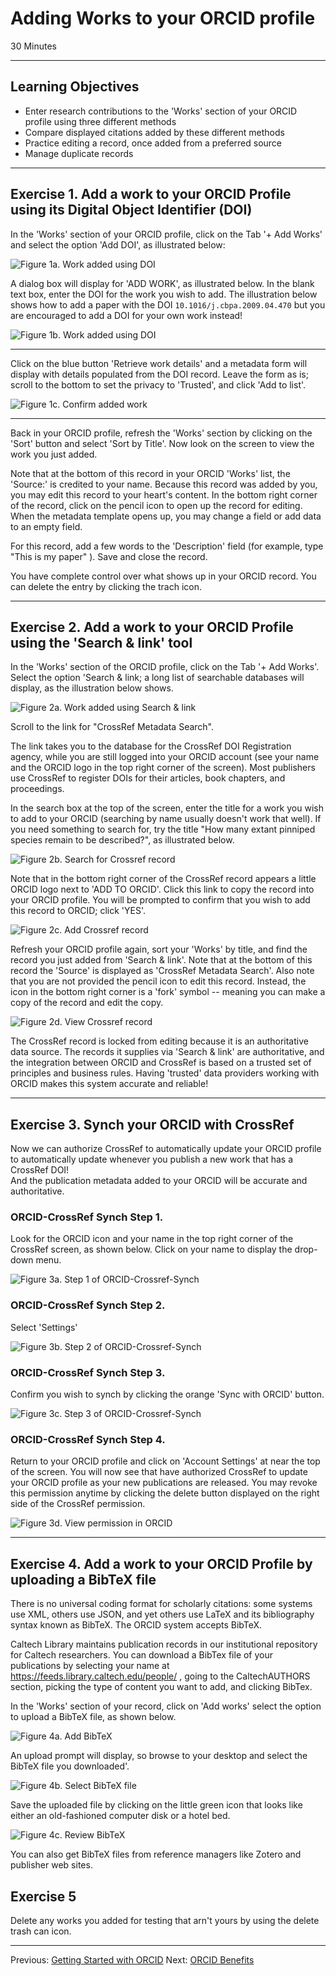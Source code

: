 #  Adding Works to your ORCID profile

30 Minutes

---

## Learning Objectives

* Enter research contributions to the 'Works' section of your ORCID profile using three different methods
* Compare displayed citations added by these different methods
* Practice editing a record, once added from a preferred source
* Manage duplicate records

---

## Exercise 1. Add a work to your ORCID Profile using its Digital Object Identifier (DOI)

In the 'Works' section of your ORCID profile, click on the Tab '+ Add Works' and select the option 'Add DOI', as illustrated below:

![___Figure 1a. Work added using DOI___](img/orcid11-add_doi.jpg)

A dialog box will display for 'ADD WORK', as illustrated below. In the blank text box, 
enter the DOI for the work you wish to add. The illustration below shows how to add a paper 
with the DOI `10.1016/j.cbpa.2009.04.470` but you are encouraged to add a DOI for your own work instead!

![___Figure 1b. Work added using DOI___](img/orcid3_500.jpg)

-----

Click on the blue button 'Retrieve work details' and a metadata form will display with details 
populated from the DOI record. Leave the form as is; scroll to the bottom to set the privacy to 
'Trusted', and click 'Add to list'.

![___Figure 1c. Confirm added work___](img/orcid4_500.jpg)

-----

Back in your ORCID profile, refresh the 'Works' section by clicking on the 'Sort' button and 
select 'Sort by Title'. Now look on the screen to view the work you just added.

Note that at the bottom of this record in your ORCID 'Works' list, the 'Source:' is credited to your name. Because this record was added by you, you may edit this record to your heart's content.  In the bottom right corner of the record, click on the pencil icon to open up the record for editing. When the metadata template opens up, you may change a field or add data to an empty field. 

For this record, add a few words to the 'Description' field (for example, type "This is my paper" ). Save and close the record.

You have complete control over what shows up in your ORCID record. You can
delete the entry by clicking the trach icon.

-------------------------

## Exercise 2. Add a work to your ORCID Profile using the 'Search & link' tool

In the 'Works' section of the ORCID profile, click on the Tab '+ Add Works'. Select the option 'Search & link; a long list of searchable databases will display, as the illustration below shows.

![___Figure 2a. Work added using Search & link___](img/orcid11-searchlink.jpg)

Scroll to the link for "CrossRef Metadata Search".

The link takes you to the database for the CrossRef DOI Registration agency, while you are still logged into 
your ORCID account (see your name and the ORCID logo in the top right corner of the screen). Most publishers 
use CrossRef to register DOIs for their articles, book chapters, and proceedings.

In the search box at the top of the screen, enter the title for a work you wish
to add to your ORCID (searching by name usually doesn't work that well). If you
need something to search for, try the title "How many extant pinniped species remain to be described?", as illustrated below.

![___Figure 2b. Search for Crossref record___](img/orcid6_700.jpg)

Note that in the bottom right corner of the CrossRef record appears a little ORCID logo next to 
'ADD TO ORCID'. Click this link to copy the record into your ORCID profile. You will be prompted to 
confirm that you wish to add this record to ORCID; click 'YES'.


![___Figure 2c. Add Crossref record___](img/orcid7_500.jpg)

Refresh your ORCID profile again, sort your 'Works' by title, and find the record you just 
added from 'Search & link'.  Note that at the bottom of this record the 'Source' is displayed 
as 'CrossRef Metadata Search'. Also note that you are not provided the pencil icon to edit this 
record. Instead, the icon in the bottom right corner is a 'fork' symbol -- meaning you can make a copy of the record and edit the copy. 

![___Figure 2d. View Crossref record___](img/orcid11-Source_500.jpg)

The CrossRef record is locked from editing because it is an authoritative data source. 
The records it supplies via 'Search & link' are authoritative, and the integration between ORCID and CrossRef 
is based on a trusted set of principles and business rules. Having 'trusted' data providers working with ORCID makes this system accurate and reliable!  

-----

## Exercise 3. Synch your ORCID with CrossRef 

Now we can authorize CrossRef to automatically update your ORCID profile to 
automatically update whenever you publish a new work that has a CrossRef DOI!  
And the publication metadata added to your ORCID will be accurate and authoritative.

### ORCID-CrossRef Synch Step 1.
Look for the ORCID icon and your name in the top right corner of the CrossRef screen, as shown below. Click on your name to display the drop-down menu.


![___Figure 3a. Step 1 of ORCID-Crossref-Synch___](img/crossref-synch_600.jpg)

### ORCID-CrossRef Synch Step 2.

Select 'Settings'

![___Figure 3b. Step 2 of ORCID-Crossref-Synch___](img/crossref-synch2.jpg)

### ORCID-CrossRef Synch Step 3.

Confirm you wish to synch by clicking the orange 'Sync with ORCID' button.

![___Figure 3c. Step 3 of ORCID-Crossref-Synch___](img/crossref-synch3_700.jpg)

### ORCID-CrossRef Synch Step 4.

Return to your ORCID profile and click on 'Account Settings' at near the top of the 
screen. You will now see that have authorized CrossRef to update your ORCID profile 
as your new publications are released. You may revoke this permission anytime by 
clicking the delete button displayed on the right side of the CrossRef permission.

![___Figure 3d. View permission in ORCID___](img/crossref-synch4_600.jpg)


-------------------------

## Exercise 4. Add a work to your ORCID Profile by uploading a BibTeX file

There is no universal coding format for scholarly citations: some systems use XML, others use JSON, 
and yet others use LaTeX and its bibliography syntax known as BibTeX. The ORCID system accepts BibTeX.

Caltech Library maintains publication records in our institutional repository for Caltech researchers. 
You can download a BibTex file of your publications by selecting your name at https://feeds.library.caltech.edu/people/
, going to the CaltechAUTHORS section, picking the type of content you want to add, and clicking BibTex. 

In the 'Works' section of your record, click on 'Add works' select the option to upload a BibTeX file, as shown below.

![___Figure 4a. Add BibTeX___](img/orcid11-bibtex.jpg)

An upload prompt will display, so browse to your desktop and select the BibTeX
file you downloaded'.

![___Figure 4b. Select BibTeX file___](img/orcid15_700.png)

Save the uploaded file by clicking on the little green icon that looks like either an old-fashioned computer disk or a hotel bed.

![___Figure 4c. Review BibTeX___](img/orcid16_500.png)


You can also get BibTeX files from reference managers like Zotero and publisher
web sites.

## Exercise 5 

Delete any works you added for testing that arn't yours by using the delete
trash can icon.  

---

Previous: [Getting Started with ORCID](00-orcid-profile.html)
Next: [ORCID Benefits](02-orcid-benefits.html)
